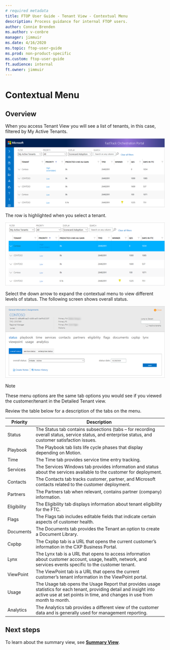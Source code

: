 ```yaml
---
# required metadata
title: FTOP User Guide - Tenant View - Contextual Menu
description: Process guidance for internal FTOP users.
author: Connie Brenden
ms.author: v-conbre
manager: jimmuir
ms.date: 4/16/2020
ms.topic: ftop-user-guide
ms.prod: non-product-specific
ms.custom: ftop-user-guide
ft.audience: internal
ft.owner: jimmuir
---
```

# Contextual Menu

## Overview

When you access Tenant View you will see a list of tenants, in this case, filtered by My Active Tenants.

![my-active-tenants.png](media/tenant-view-contextual-menu/my-active-tenants.png "My Active Tenants")

The row is highlighted when you select a tenant.

![tenant-view-showing-contoso-ltd-selected.png](media/tenant-view-contextual-menu/tenant-view-showing-contoso-selected.png "Tenant View Showing Contoso  LTD Selected")

Select the down arrow to expand the contextual menu to view different levels of status. The following screen shows overall status.

![Tenant view showing overall status](media/tenant-view-contextual-menu/tenant-view-showing-overall-status.png)

> [!NOTE]
> These menu options are the same tab options you would see if you viewed the customer/tenant in the Detailed Tenant view.

Review the table below for a description of the tabs on the menu.

| Priority           | Description                                                                                                                                                                                                                                                                                                                                                                                                                                 |
| ------------------ | ------------------------------------------------------------------------------------------------------------------------------------------------------------------------------------------------------------------------------------------------------------------------------------------------------------------------------------------------------------------------------------------------------------------------------------------- |
| Status             | The Status tab contains subsections (tabs – for recording overall status, service status, and enterprise status, and customer satisfaction issues. |
| Playbook           | The Playbook tab lists life cycle phases that display depending on Motion.|
| Time               | The Time tab provides service time entry tracking.|
| Services           | The Services Windows tab provides information and status about the services available to the customer for deployment.|
| Contacts           | The Contacts tab tracks customer, partner, and Microsoft contacts related to the customer deployment.|
| Partners           | The Partners tab when relevant, contains partner (company) information.|
| Eligibility        | The Eligibility tab displays information about tenant eligibility for the FTC. |
| Flags              | The Flags tab includes editable fields that indicate certain aspects of customer health. |
| Documents          | The Documents tab provides the Tenant an option to create a Document Library.                        |
| Cxpbp              | The Cxpbp tab is a URL that opens the current customer’s information in the CXP Business Portal. |
| Lynx               | The Lynx tab is a URL that opens to access information about customer account, usage, health, network, and services events specific to the customer tenant.   |
| ViewPoint          | The ViewPoint tab is a URL that opens the current customer’s tenant information in the ViewPoint portal.     |
| Usage              | The Usage tab opens the Usage Report that provides usage statistics for each tenant, providing detail and insight into active use at set points in time, and changes in use from month to month.  |
| Analytics          | The Analytics tab provides a different view of the customer data and is generally used for management reporting. |

## Next steps

To learn about the summary view, see [**Summary View**](tenant-view-summary-view.md).

